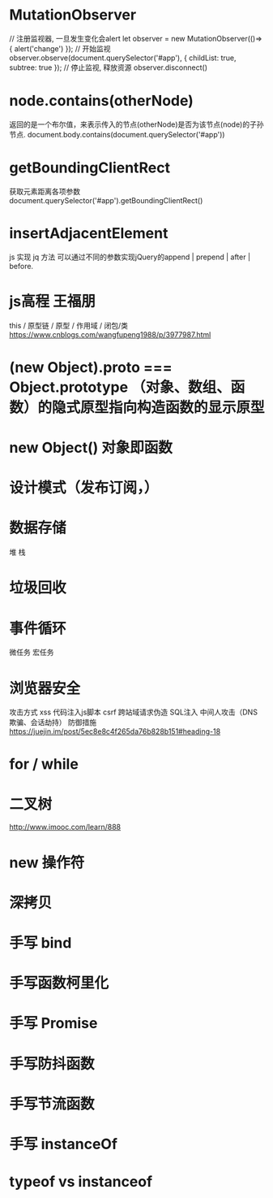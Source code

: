 # MutationObserver
// 注册监视器, 一旦发生变化会alert
let observer = new MutationObserver(()=>{
    alert('change')
});
// 开始监视
observer.observe(document.querySelector('#app'), { childList: true, subtree: true });
// 停止监视, 释放资源
observer.disconnect()

# node.contains(otherNode)
返回的是一个布尔值，来表示传入的节点(otherNode)是否为该节点(node)的子孙节点.
document.body.contains(document.querySelector('#app'))

# getBoundingClientRect 
获取元素距离各项参数
document.querySelector('#app').getBoundingClientRect()

# insertAdjacentElement
js 实现 jq 方法
可以通过不同的参数实现jQuery的append | prepend | after | before.

# js高程 王福朋
this / 原型链 / 原型 / 作用域 / 闭包/类
https://www.cnblogs.com/wangfupeng1988/p/3977987.html

# (new Object).__proto__ === Object.prototype  （对象、数组、函数）的隐式原型指向构造函数的显示原型

# new Object() 对象即函数

# 设计模式（发布订阅，）

# 数据存储
堆 
栈

# 垃圾回收

# 事件循环
微任务
宏任务

# 浏览器安全
攻击方式
    xss 代码注入js脚本
    csrf 跨站域请求伪造
    SQL注入
    中间人攻击（DNS 欺骗、会话劫持）
防御措施
    https://juejin.im/post/5ec8e8c4f265da76b828b151#heading-18 

# for / while

# 二叉树 
http://www.imooc.com/learn/888

# new 操作符

# 深拷贝

# 手写 bind

# 手写函数柯里化

# 手写 Promise

# 手写防抖函数

# 手写节流函数

# 手写 instanceOf

# typeof vs instanceof

